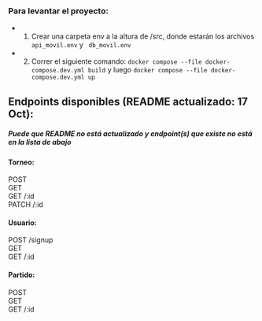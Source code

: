 ### Para levantar el proyecto:
* 1) Crear una carpeta env a la altura de /src, donde estarán los archivos ``` api_movil.env``` y ``` db_movil.env```
* 2) Correr el siguiente comando: ```docker compose --file docker-compose.dev.yml build``` y luego ```docker compose --file docker-compose.dev.yml up```

## Endpoints disponibles (README actualizado: 17 Oct):
##### Puede que README no está actualizado y endpoint(s) que existe no está en la lista de abajo
#### Torneo:
POST  
GET  
GET /:id  
PATCH /:id  

#### Usuario:
POST /signup  
GET  
GET /:id  

#### Partido:
POST  
GET  
GET /:id  


